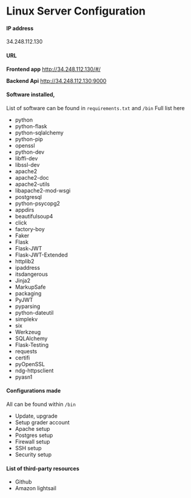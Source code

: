 Linux Server Configuration
===========================

#### IP address

34.248.112.130

#### URL

**Frontend app**
http://34.248.112.130/#/

**Backend Api**
http://34.248.112.130:9000

#### Software installed,
List of software can be found in `requirements.txt` and `/bin`
Full list here
* python
* python-flask
* python-sqlalchemy
* python-pip
* openssl
* python-dev
* libffi-dev
* libssl-dev
* apache2
* apache2-doc
* apache2-utils
* libapache2-mod-wsgi
* postgresql
* python-psycopg2
* appdirs
* beautifulsoup4
* click
* factory-boy
* Faker
* Flask
* Flask-JWT
* Flask-JWT-Extended
* httplib2
* ipaddress
* itsdangerous
* Jinja2
* MarkupSafe
* packaging
* PyJWT
* pyparsing
* python-dateutil
* simplekv
* six
* Werkzeug
* SQLAlchemy
* Flask-Testing
* requests
* certifi
* pyOpenSSL
* ndg-httpsclient
* pyasn1

#### Configurations made

All can be found within `/bin`

- Update, upgrade
- Setup grader account
- Apache setup
- Postgres setup
- Firewall setup
- SSH setup
- Security setup

#### List of third-party resources

* Github
* Amazon lightsail
